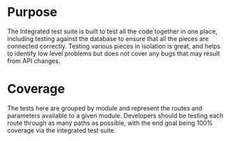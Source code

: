 # Purpose
The Integrated test suite is built to test all the code together in one place, including testing against the database to ensure that all the pieces are connected correctly. Testing various pieces in isolation is great, and helps to identify low level problems but does not cover any bugs that may result from API changes.

# Coverage
The tests here are grouped by module and represent the routes and parameters available to a given module. Developers should be testing each route through as many paths as possible, with the end goal being 100% coverage via the integrated test suite.
